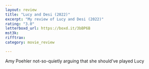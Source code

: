 ```yaml
---
layout: review
title: "Lucy and Desi (2022)"
excerpt: "My review of Lucy and Desi (2022)"
rating: "3.0"
letterboxd_url: https://boxd.it/3bBP6B
mst3k: 
rifftrax: 
category: movie_review

---
```


Amy Poehler not-so-quietly arguing that she should’ve played Lucy